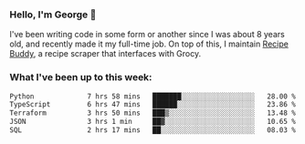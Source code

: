 ### Hello, I'm George 👋

I've been writing code in some form or another since I was about 8 years old, and recently made it my full-time job. On top of this, I maintain [Recipe Buddy](https://github.com/georgegebbett/recipe-buddy), a recipe scraper that interfaces with Grocy.  

<!--
**georgegebbett/georgegebbett** is a ✨ _special_ ✨ repository because its `README.md` (this file) appears on your GitHub profile.

Here are some ideas to get you started:

- 🔭 I’m currently working on ...
- 🌱 I’m currently learning ...
- 👯 I’m looking to collaborate on ...
- 🤔 I’m looking for help with ...
- 💬 Ask me about ...
- 📫 How to reach me: ...
- 😄 Pronouns: ...
- ⚡ Fun fact: ...
-->

### What I've been up to this week:
<!--START_SECTION:waka-->

```txt
Python             7 hrs 58 mins   ███████░░░░░░░░░░░░░░░░░░   28.00 %
TypeScript         6 hrs 47 mins   ██████░░░░░░░░░░░░░░░░░░░   23.86 %
Terraform          3 hrs 50 mins   ███▒░░░░░░░░░░░░░░░░░░░░░   13.48 %
JSON               3 hrs 1 min     ██▓░░░░░░░░░░░░░░░░░░░░░░   10.65 %
SQL                2 hrs 17 mins   ██░░░░░░░░░░░░░░░░░░░░░░░   08.03 %
```

<!--END_SECTION:waka-->
